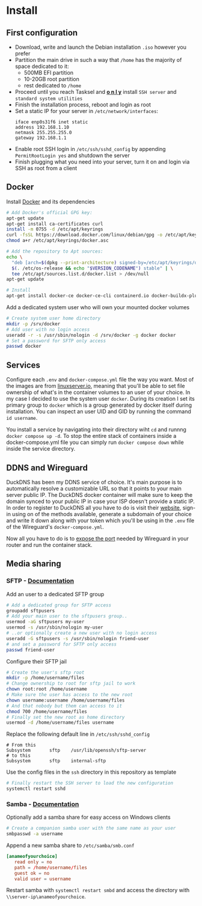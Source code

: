 # Install

## First configuration

- Download, write and launch the Debian installation `.iso` however you prefer
- Partition the main drive in such a way that `/home` has the majority of space dedicated to it:
    - 500MB EFI partition
    - 10-20GB root partition
    - rest dedicated to `/home`
- Proceed until you reach Tasksel and <ins>**o n l y**</ins> install `SSH server` and `standard system utilities`
- Finish the installation process, reboot and login as root
- Set a static IP for your server in `/etc/network/interfaces`:
    ```
    iface enp0s31f6 inet static
    address 192.168.1.10
    netmask 255.255.255.0
    gateway 192.168.1.1
    ```
- Enable root SSH login in `/etc/ssh/sshd_config` by appending `PermitRootLogin yes` and shutdown the server
- Finish plugging what you need into your server, turn it on and login via SSH as root from a client

## Docker

Install [Docker](https://docs.docker.com/engine/install/debian/#install-using-the-repository) and its dependencies

```sh
# Add Docker's official GPG key:
apt-get update
apt-get install ca-certificates curl
install -m 0755 -d /etc/apt/keyrings
curl -fsSL https://download.docker.com/linux/debian/gpg -o /etc/apt/keyrings/docker.asc
chmod a+r /etc/apt/keyrings/docker.asc

# Add the repository to Apt sources:
echo \
  "deb [arch=$(dpkg --print-architecture) signed-by=/etc/apt/keyrings/docker.asc] https://download.docker.com/linux/debian \
  $(. /etc/os-release && echo "$VERSION_CODENAME") stable" | \
  tee /etc/apt/sources.list.d/docker.list > /dev/null
apt-get update

# Install
apt-get install docker-ce docker-ce-cli containerd.io docker-buildx-plugin docker-compose-plugin
```

Add a dedicated system user who will own your mounted docker volumes

```sh
# Create system user home directory
mkdir -p /srv/docker
# Add user with no login access
useradd -r -s /usr/sbin/nologin -d /srv/docker -g docker docker
# Set a password for SFTP only access
passwd docker
```

## Services

Configure each `.env` and `docker-compose.yml` file the way you want. Most of the images are from [linuxserver.io](https://www.linuxserver.io/), meaning that you'll be able to set file ownership of what's in the container volumes to an user of your choice. In my case I decided to use the system user `docker`. During its creation I set its primary group to `docker` which is a group generated by docker itself during installation. You can inspect an user UID and GID by running the command `id username`.

You install a service by navigating into their directory wiht `cd` and runnng `docker compose up -d`. To stop the entire stack of containers inside a docker-compose.yml file you can simply run `docker compose down` while inside the service directory.

## DDNS and Wireguard

DuckDNS has been my DDNS service of choice. It's main purpose is to automatically resolve a customizable URL so that it points to your main server public IP. The DuckDNS docker container will make sure to keep the domain synced to your public IP in case your ISP doesn't provide a static IP. In order to register to DuckDNS all you have to do is visit their [website](https://www.duckdns.org/), sign-in using on of the methods available, generate a subdomain of your choice and write it down along with your token which you'll be using in the `.env` file of the Wireguard's `docker-compose.yml`.

Now all you have to do is to [expose the port](https://portforward.com/wireguard/) needed by Wireguard in your router and run the container stack.

## Media sharing

### SFTP - [Documentation](https://web.archive.org/web/20241114203204/https://www.turnkeylinux.org/docs/set-up-sftp-chroot-jail)

Add an user to a dedicated SFTP group

```sh
# Add a dedicated group for SFTP access
groupadd sftpusers
# Add your main user to the sftpusers group..
usermod -aG sftpusers my-user
usermod -s /usr/sbin/nologin my-user
# ..or optionally create a new user with no login access
useradd -G sftpusers -s /usr/sbin/nologin friend-user
# and set a password for SFTP only access
passwd friend-user
```

Configure their SFTP jail

```sh
# Create the user's sftp root
mkdir -p /home/username/files
# Change ownership to root for sftp jail to work
chown root:root /home/username
# Make sure the user has access to the new root
chown username:username /home/username/files
# And that nobody but them can access to it
chmod 700 /home/username/files
# Finally set the new root as home directory
usermod -d /home/username/files username
```

Replace the following default line in `/etc/ssh/sshd_config`

```
# From this
Subsystem       sftp    /usr/lib/openssh/sftp-server
# to this
Subsystem       sftp    internal-sftp
```

Use the config files in the `ssh` directory in this repository as template

```sh
# Finally restart the SSH server to load the new configuration
systemctl restart sshd
```

### Samba - [Documentation](https://wiki.debian.org/Samba/ServerSimple)

Optionally add a samba share for easy access on Windows clients

```sh
# Create a companion samba user with the same name as your user
smbpasswd -a username
```

Append a new samba share to `/etc/samba/smb.conf`
```conf
[anameofyourchoice]
   read only = no
   path = /home/username/files
   guest ok = no
   valid user = username
```
Restart samba with `systemctl restart smbd` and access the directory with `\\server-ip\anameofyourchoice`.